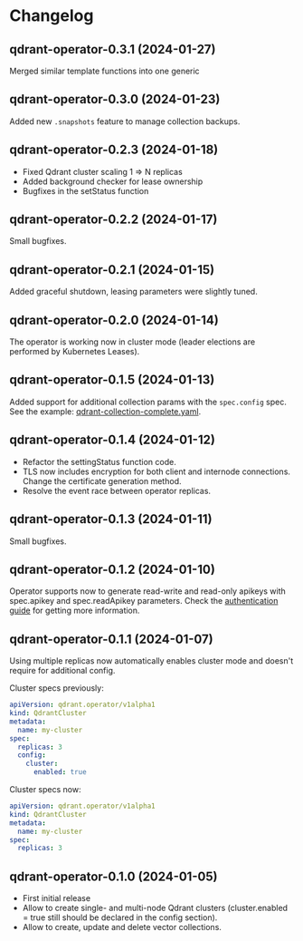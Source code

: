 # Changelog

## qdrant-operator-0.3.1 (2024-01-27)

Merged similar template functions into one generic

## qdrant-operator-0.3.0 (2024-01-23)

Added new `.snapshots` feature to manage collection backups.

## qdrant-operator-0.2.3 (2024-01-18)

- Fixed Qdrant cluster scaling 1 => N replicas
- Added background checker for lease ownership
- Bugfixes in the setStatus function

## qdrant-operator-0.2.2 (2024-01-17)

Small bugfixes.

## qdrant-operator-0.2.1 (2024-01-15)

Added graceful shutdown, leasing parameters were slightly tuned.

## qdrant-operator-0.2.0 (2024-01-14)

The operator is working now in cluster mode (leader elections are performed by Kubernetes Leases).

## qdrant-operator-0.1.5 (2024-01-13)

Added support for additional collection params with the `spec.config` spec. See the example: [qdrant-collection-complete.yaml](examples/qdrant-collection-complete.yaml).

## qdrant-operator-0.1.4 (2024-01-12)

- Refactor the settingStatus function code.
- TLS now includes encryption for both client and internode connections. Change the certificate generation method.
- Resolve the event race between operator replicas.

## qdrant-operator-0.1.3 (2024-01-11)

Small bugfixes.

## qdrant-operator-0.1.2 (2024-01-10)

Operator supports now to generate read-write and read-only apikeys with spec.apikey and spec.readApikey parameters. 
Check the [authentication guide](docs/authentication.md) for getting more information.

## qdrant-operator-0.1.1 (2024-01-07)

Using multiple replicas now automatically enables cluster mode and doesn't require for additional config.

Cluster specs previously:

```yaml
apiVersion: qdrant.operator/v1alpha1
kind: QdrantCluster
metadata:
  name: my-cluster
spec:
  replicas: 3
  config:
    cluster:
      enabled: true
```

Cluster specs now:

```yaml
apiVersion: qdrant.operator/v1alpha1
kind: QdrantCluster
metadata:
  name: my-cluster
spec:
  replicas: 3
```

## qdrant-operator-0.1.0 (2024-01-05)

- First initial release
- Allow to create single- and multi-node Qdrant clusters (cluster.enabled = true still should be declared in the config section).
- Allow to create, update and delete vector collections.
